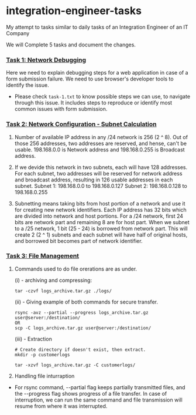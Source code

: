 # integration-engineer-tasks
My attempt to tasks similar to daily tasks of an Integration Engineer of an IT Company

We will Complete 5 tasks and document the changes. 

### <ins>Task 1: Network Debugging</ins>
Here we need to explain debugging steps for a web application in case of a form submission failure. 
We need to use browser's developer tools to identify the issue.

- Please check <code>task-1.txt</code> to know possible steps we can use, to navigate through this issue.
It includes steps to reproduce or identify most common issues with form submission. 

### <ins>Task 2: Network Configuration - Subnet Calculation</ins>

1. Number of available IP address in any /24 network is 256 (2 ^ 8).
Out of those 256 addresses, two addresses are reserved, and hense, can't be usable.
198.168.0.0 is Network address and 198.168.0.255 is Broadcast address. 

2. If we devide this network in two subnets, each will have 128 addresses.
For each subnet, two addresses will be reserved for network address and broadcast address, resulting in 126 usable addresses in each subnet. 
Subnet 1: 198.168.0.0 to 198.168.0.127
Subnet 2: 198.168.0.128 to 198.168.0.255

3. Subnetting means taking bits from host portion of a network and use it for creating new network identifiers. 
Each IP address has 32 bits which are divided into network and host portions.
For a /24 network, first 24 bits are network part and remaining 8 are for host part. 
When we subnet to a /25 network, 1 bit (25 - 24) is borrowed from network part.
This will create 2 (2 ^ 1) subnets and each subnet will have half of original hosts, and borrowed bit becomes part of network identifier.

### <ins>Task 3: File Management</ins>

1. Commands used to do file orerations are as under.
    
    (i) - archiving and compressing:
    ```
    tar -czvf logs_archive.tar.gz ./logs/
    ```
    (ii) - Giving example of both commands for secure transfer.
    ```
    rsync -avz --partial --progress logs_archive.tar.gz user@server:/destination/
    OR
    scp -C logs_archive.tar.gz user@server:/destination/
    ```
    (iii) - Extraction
    ```
    # Create directory if doesn't exist, then extract.
    mkdir -p customerlogs

    tar -xzvf logs_archive.tar.gz -C customerlogs/
    ```

2. Handling file inturraption
- For rsync command, --partial flag keeps partially transmitted files, and the --progress flag shows progress of a file transfer. 
In case of interruption, we can run the same command and file transmission will resume from where it was interrupted. 

